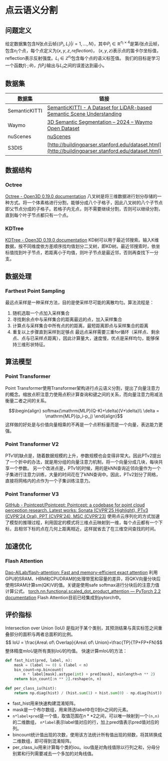 # 点云语义分割
## 问题定义
给定数据集包含$N$张点云帧$\{(P_i,L_i)|i = 1,\ldots,N\}$，其中$P_i\in\mathbb{R}^{n_i\times4}$是第$i$张点云帧，包含$n_i$个点，每个点定义为$(x,y,z,reflection)$， $(x,y,z)$表示点的笛卡尔坐标值，reflection表示反射强度。$L_i \in \mathbb{Z}^{n_i}$包含每个点的语义标签值。
我们的目标是学习一个函数$f(\cdot;\theta)$，$f(P_i)$输出与$L_i$之间的误差达到最小。
## 数据集


| 数据集           | 链接                                                                                                                         |
| ------------- | -------------------------------------------------------------------------------------------------------------------------- |
| SemanticKITTI | [SemanticKITTI - A Dataset for LiDAR-based Semantic Scene Understanding](https://semantic-kitti.org/dataset.html#download) |
| Waymo         | [3D Semantic Segmentation – 2024 – Waymo Open Dataset](https://waymo.com/open/challenges/2024/3d-semantic-segmentation/)   |
| nuScenes      | [nuScenes](https://www.nuscenes.org/nuscenes#overview)                                                                     |
| S3DIS         | [http://buildingparser.stanford.edu/dataset.html](http://buildingparser.stanford.edu/dataset.html)                         |

## 数据结构
### Octree
[Octree - Open3D 0.19.0 documentation](https://www.open3d.org/docs/release/tutorial/geometry/octree.html)
八叉树是将三维数据进行划分存储的一种方式。将一个体素格进行分割，能够分成八个子格子，因此八叉树的八个子节点即父节点分成的子格子。若格子内无点，则不需要继续分割，否则可以继续分割，直到每个叶子节点都只有一个点。
### KDTree
[KDTree - Open3D 0.19.0 documentation](https://www.open3d.org/docs/release/tutorial/geometry/kdtree.html)
KD树可以用于最近邻搜索。输入K维数据，按不同维度依方差顺序找均值划分二叉树，即KD树。最近邻搜索时，依坐标值找到叶子节点，若距离小于均值，则叶子节点是最近邻，否则再查找下一分支。

## 数据处理
### Farthest Point Sampling
最远点采样是一种采样方法，目的是使采样尽可能的离散均匀。算法流程是：
1. 随机选取一个点加入采样集合
2. 寻找剩余点中与采样集合的距离最远的点，加入采样集合
3. 计算点与采样集合中所有点的的距离，最短距离即点与采样集合的距离
4. 重复以上步骤直到采样到足够点
最远点采样需要三重for循环（采样点、剩余点、点与已采样点距离），因此计算量大，速度慢，优点是采样均匀，能够保持三维形状特征。
## 算法模型
### Point Transformer
Point Transformer使用Transformer架构进行点云语义分割，提出了向量注意力的概念。缩放点积注意力使用点积计算查询和键之间的关系，而向量注意力用减法衡量二者之间的关系。

$$\begin{align}
softmax(\mathrm{MLP}(Q-K)+\delta)(V+\delta)\\
\delta = \mathrm{MLP}(p_i-p_j)
\end{align}$$
这样做的好处是与价值向量相乘的不再是一个点积标量而是一个向量，表达能力更强。
### Point Transformer V2
PTv1的缺点是，随着数据规模的上升，参数规模也会变得非常大。因此PTv2提出了一个折中的办法，就是用分组的向量注意力机制，将一个向量分成几块，每块共享一个参数。
另一个改进点是，PTv1的时候，用的是kNN查询近邻向量作为一个子集进行注意力训练，大量的时间花在了kNN查询中。因此，PTv2划分了网格，直接将网格内的点作为一个子集训练注意力。
### Point Transformer V3
[GitHub - Pointcept/Pointcept: Pointcept: a codebase for point cloud perception research. Latest works: Sonata (CVPR'25 Highlight), PTv3 (CVPR'24 Oral), PPT (CVPR'24), MSC (CVPR'23)](https://github.com/Pointcept/Pointcept)
使用点云序列化的方式加速了模型的推理过程，利用固定的模式将三维点云映射到一维，每个点云都有一个下标，且相邻下标的点在几何上距离相近，这样就省去了在三维空间查找的时间。
## 加速优化
### Flash Attention
[Dao-AILab/flash-attention: Fast and memory-efficient exact attention](https://github.com/Dao-AILab/flash-attention?tab=readme-ov-file)
利用GPU的SRAM、HBM和CPUDRAM的处理带宽和容量的差异，将QKV向量分块后使用SRAM计算sm(QK)V的值。关键是使用safe softmax进行分块后的注意力值计算公式。
[torch.nn.functional.scaled_dot_product_attention — PyTorch 2.2 documentation](https://docs.pytorch.org/docs/2.2/generated/torch.nn.functional.scaled_dot_product_attention.html)
Flash Attention目前已经集成到pytorch中。
## 评价指标
Intersection over Union (IoU) 是指对于某个类别，其预测结果与真实标签之间重叠部分的面积与两者总面积的比例。
$$ IoU = \frac{Area\ of\ Overlap}{Area\ of\ Union}=\frac{TP}{TP+FP+FN}$$
整体精度$mIoU$是所有类别$IoU$的均值。
快速计算$mIoU$的方法：
```Python
def fast_hist(pred, label, n):
    mask = (label >= 0) & (label < n)
    bin_count=np.bincount(
        n * label[mask].astype(int) + pred[mask], minlength=n ** 2)
    return bin_count[:n ** 2].reshape(n, n)
    
def per_class_iu(hist):
    return np.diag(hist) / (hist.sum(1) + hist.sum(0) - np.diag(hist))
```
- fast_hist用来快速构建混淆矩阵。
- mask是一个布尔数组，用来筛选label中在0到n之间的元素。
- `n*label+pred`是一个值，取值范围在$n**2$之间，可以唯一映射到一个`(n,n)`的二维数组， `n*label`表示label值对应的行，加上pred值表示pred值对应的列。
- bincount统计值出现的次数，使用该方法统计所有值出现的频数，将其转换成二维数组，即可得到混淆矩阵。
- per_class_iu用来计算每个类的iou。iou值是对角线值除以行列之和，分母分别累和行列需要减去一个多加的对角线值。
